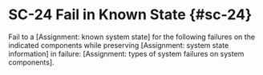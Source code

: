 # SC-24 Fail in Known State {#sc-24}

Fail to a [Assignment: known system state] for the following failures on the indicated components while preserving [Assignment: system state information] in failure: [Assignment: types of system failures on system components].

